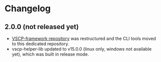 # Changelog

## 2.0.0 (not released yet)

  * [VSCP-framework repository](https://github.com/BlueAndi/vscp-framework) was restructured and the CLI tools moved to this dedicated repository.
  * vscp-helper-lib updated to v15.0.0 (linux only, windows not available yet), which was built in release mode.
